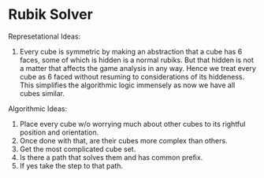 # Rubik Solver


Represetational Ideas:
1. Every cube is symmetric by making an abstraction that a cube has 6 faces,
some of which is hidden is a normal rubiks. But that hidden is not a matter
that affects the game analysis in any way. Hence we treat every cube as
6 faced without resuming to considerations of its hiddeness. This simplifies
the algorithmic logic immensely as now we have all cubes similar.
   

Algorithmic Ideas:
1. Place every cube w/o worrying much about other cubes to its rightful 
position and orientation.
2. Once done with that, are their cubes more complex than others.
3. Get the most complicated cube set. 
4. Is there a path that solves them and  has common prefix.
5. If yes take the step to that path.